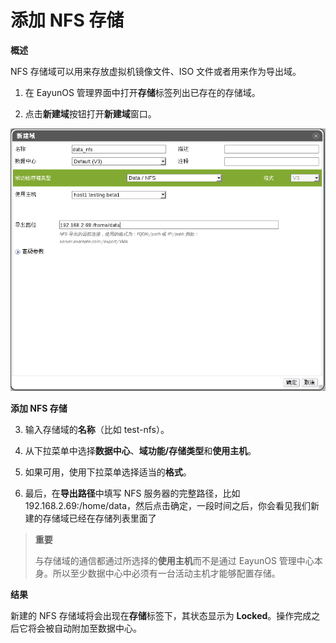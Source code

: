 # 添加 NFS 存储

**概述**

NFS 存储域可以用来存放虚拟机镜像文件、ISO 文件或者用来作为导出域。

1. 在 EayunOS 管理界面中打开**存储**标签列出已存在的存储域。

2. 点击**新建域**按钮打开**新建域**窗口。

 ![添加 NFS 存储](../images/storage-add-nfs.png)

 **添加 NFS 存储**

3. 输入存储域的**名称**（比如 test-nfs）。

4. 从下拉菜单中选择**数据中心**、**域功能/存储类型**和**使用主机**。

5. 如果可用，使用下拉菜单选择适当的**格式**。

6. 最后，在**导出路径**中填写 NFS 服务器的完整路径，比如
192.168.2.69:/home/data，然后点击确定，一段时间之后，你会看见我们新建的存储域已经在存储列表里面了

> **重要**
>
> 与存储域的通信都通过所选择的**使用主机**而不是通过 EayunOS
> 管理中心本身。所以至少数据中心中必须有一台活动主机才能够配置存储。

**结果**

新建的 NFS 存储域将会出现在**存储**标签下，其状态显示为
**Locked**。操作完成之后它将会被自动附加至数据中心。

